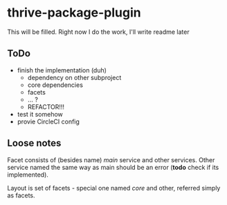 # thrive-package-plugin

This will be filled. Right now I do the work, I'll write readme later

## ToDo

- finish the implementation (duh)
  - dependency on other subproject
  - core dependencies
  - facets
  - ... ?
  - REFACTOR!!!
- test it somehow
- provie CircleCI config

## Loose notes

Facet consists of (besides name) *main* service and other services. Other service named the same way
as main should be an error (**todo** check if its implemented).

Layout is set of facets - special one named
*core* and other, referred simply as facets.